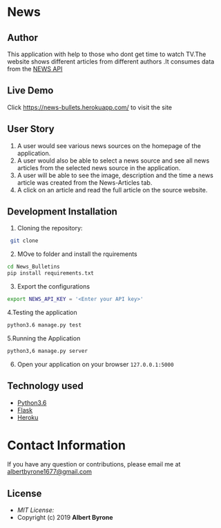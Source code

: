 # News

## Author

This application with help to those who dont get time to watch TV.The website shows different articles from different authors .It consumes data from the [NEWS API](https://newsapi.org/)

## Live Demo

Click  https://news-bullets.herokuapp.com/  to visit the site

## User Story

1. A user would see various news sources on the homepage of the application.
2. A user would also be able to select a news source and see all news articles from the selected news source in the application.
3. A user will be able to see the image, description and the time a news article was created from the News-Articles tab.
4. A click on an article and read the full article on the source website.

## Development Installation
1. Cloning the repository:
```bash
 git clone
 ```

2. MOve to folder and install the rquirements
```bash 
cd News_Bulletins
pip install requirements.txt
```

3. Export the configurations
``` bash
export NEWS_API_KEY = '<Enter your API key>'
```
4.Testing the application
```bash
python3.6 manage.py test
```
5.Running the Application
```bash
python3,6 manage.py server
```
6. Open your application on your browser `127.0.0.1:5000`

## Technology used

* [Python3.6](https://www.python.org/)
* [Flask](http://flask.pocoo.org/)
* [Heroku](https://heroku.com)

# Contact Information 

If you have any question or contributions, please email me at albertbyrone1677@gmail.com

## License
* *MIT License:*
* Copyright (c) 2019 **Albert Byrone**